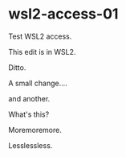 # wsl2-access-01
Test WSL2 access.

This edit is in WSL2.

Ditto.

A small change....

and another.

What's this?

Moremoremore.

Lesslessless.